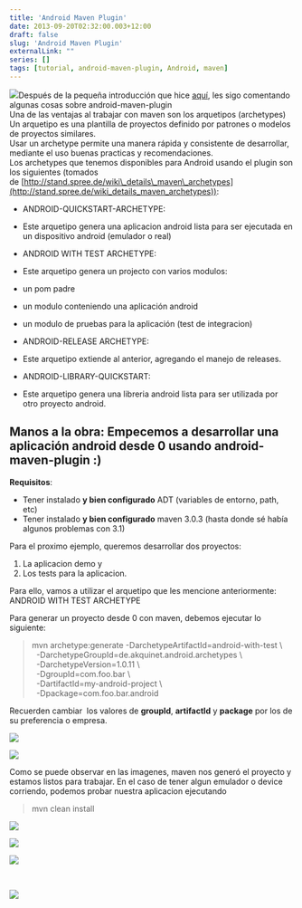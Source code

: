 ```yaml
---
title: 'Android Maven Plugin'
date: 2013-09-20T02:32:00.003+12:00
draft: false
slug: 'Android Maven Plugin'
externalLink: ""
series: []
tags: [tutorial, android-maven-plugin, Android, maven]
---
```


[![](http://3.bp.blogspot.com/-dRn_mySFEJs/UjsKvliZrfI/AAAAAAAAV-E/ZY2pKn558xc/s200/Google+Image+Result+for+httpwww.itservices247.atwp-contentuploads201205a_2013-09-19_11-30-44.png)](http://3.bp.blogspot.com/-dRn_mySFEJs/UjsKvliZrfI/AAAAAAAAV-E/ZY2pKn558xc/s1600/Google+Image+Result+for+httpwww.itservices247.atwp-contentuploads201205a_2013-09-19_11-30-44.png)Después de la pequeña introducción que hice [aquí](https://blog.cristianmarquez.me/2013/09/environments-para-desarrollo-de.html), les sigo comentando algunas cosas sobre android-maven-plugin  
Una de las ventajas al trabajar con maven son los arquetipos (archetypes) Un arquetipo es una plantilla de proyectos definido por patrones o modelos de proyectos similares.  
Usar un archetype permite una manera rápida y consistente de desarrollar, mediante el uso buenas practicas y recomendaciones.  
Los archetypes que tenemos disponibles para Android usando el plugin son los siguientes (tomados de [http://stand.spree.de/wiki\_details\_maven\_archetypes](http://stand.spree.de/wiki_details_maven_archetypes)):  
  

*   ANDROID-QUICKSTART-ARCHETYPE:

*   Este arquetipo genera una aplicacion android lista para ser ejecutada en un dispositivo android (emulador o real)

*   ANDROID WITH TEST ARCHETYPE:

*   Este arquetipo genera un projecto con varios modulos:

*   un pom padre
*   un modulo conteniendo una aplicación android
*   un modulo de pruebas para la aplicación (test de integracion)

*   ANDROID-RELEASE ARCHETYPE:

*   Este arquetipo extiende al anterior, agregando el manejo de releases.

*   ANDROID-LIBRARY-QUICKSTART:

*   Este arquetipo genera una libreria android lista para ser utilizada por otro proyecto android.

Manos a la obra: Empecemos a desarrollar una aplicación android desde 0 usando android-maven-plugin :)
------------------------------------------------------------------------------------------------------

**Requisitos**:

*   Tener instalado **y bien configurado** ADT (variables de entorno, path, etc)
*   Tener instalado **y bien configurado** maven 3.0.3 (hasta donde sé había algunos problemas con 3.1)

Para el proximo ejemplo, queremos desarrollar dos proyectos:

1.  La aplicacion demo y
2.  Los tests para la aplicacion.

Para ello, vamos a utilizar el arquetipo que les mencione anteriormente: ANDROID WITH TEST ARCHETYPE

Para generar un proyecto desde 0 con maven, debemos ejecutar lo siguiente:

> mvn archetype:generate -DarchetypeArtifactId=android-with-test \\  
>   -DarchetypeGroupId=de.akquinet.android.archetypes \\  
>   -DarchetypeVersion=1.0.11 \\  
>   -DgroupId=com.foo.bar \\  
>   -DartifactId=my-android-project \\  
>   -Dpackage=com.foo.bar.android

Recuerden cambiar  los valores de **groupId**, **artifactId** y **package** por los de su preferencia o empresa.  

[![](http://2.bp.blogspot.com/-TTa9XOG073w/UjsHmN_ztfI/AAAAAAAAV9I/hitX_dpZMq4/s400/CWindowssystem32cmd.exe_2013-09-19_11-15-24.png)](http://2.bp.blogspot.com/-TTa9XOG073w/UjsHmN_ztfI/AAAAAAAAV9I/hitX_dpZMq4/s1600/CWindowssystem32cmd.exe_2013-09-19_11-15-24.png)

  

[![](http://4.bp.blogspot.com/-pnLxVtT-RFU/UjsHzU5s5dI/AAAAAAAAV9Q/gnjRg-liuQo/s400/CWindowssystem32cmd.exe_2013-09-19_11-15-39.png)](http://4.bp.blogspot.com/-pnLxVtT-RFU/UjsHzU5s5dI/AAAAAAAAV9Q/gnjRg-liuQo/s1600/CWindowssystem32cmd.exe_2013-09-19_11-15-39.png)

  

  
Como se puede observar en las imagenes, maven nos generó el proyecto y estamos listos para trabajar. En el caso de tener algun emulador o device corriendo, podemos probar nuestra aplicacion ejecutando  

> mvn clean install

[![](http://2.bp.blogspot.com/-4SkT5zipUks/UjsI45f1NOI/AAAAAAAAV9k/BwhT41u9BU8/s400/CWindowssystem32cmd.exe_2013-09-19_11-17-28.png)](http://2.bp.blogspot.com/-4SkT5zipUks/UjsI45f1NOI/AAAAAAAAV9k/BwhT41u9BU8/s1600/CWindowssystem32cmd.exe_2013-09-19_11-17-28.png)

  

[![](http://1.bp.blogspot.com/-SO1SfChXyVI/UjsIiaLLBUI/AAAAAAAAV9c/fdNEQ3dIu_A/s400/CWindowssystem32cmd.exe_2013-09-19_11-16-02.png)](http://1.bp.blogspot.com/-SO1SfChXyVI/UjsIiaLLBUI/AAAAAAAAV9c/fdNEQ3dIu_A/s1600/CWindowssystem32cmd.exe_2013-09-19_11-16-02.png)

  

[![](http://2.bp.blogspot.com/-DRK2QoBGlAQ/UjsI-sLjnUI/AAAAAAAAV9s/qnatR31gQFQ/s400/CWindowssystem32cmd.exe_2013-09-19_11-17-15.png)](http://2.bp.blogspot.com/-DRK2QoBGlAQ/UjsI-sLjnUI/AAAAAAAAV9s/qnatR31gQFQ/s1600/CWindowssystem32cmd.exe_2013-09-19_11-17-15.png)

[  
](http://2.bp.blogspot.com/-DRK2QoBGlAQ/UjsI-sLjnUI/AAAAAAAAV9s/qnatR31gQFQ/s1600/CWindowssystem32cmd.exe_2013-09-19_11-17-15.png)  

[![](http://2.bp.blogspot.com/-_EAuxBqFDN0/UjsJtf_3BgI/AAAAAAAAV94/tyKelcZTIdo/s320/Screenshot_2013-09-19-11-24-29.png)](http://2.bp.blogspot.com/-_EAuxBqFDN0/UjsJtf_3BgI/AAAAAAAAV94/tyKelcZTIdo/s1600/Screenshot_2013-09-19-11-24-29.png)